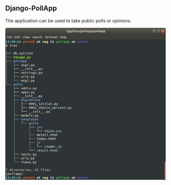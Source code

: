 ## Django-PollApp
The application can be used to take public polls or opinions.

![Tree of Files](https://github.com/bhalkeparesh/Django-PollApp/blob/master/ss/tree.png)
